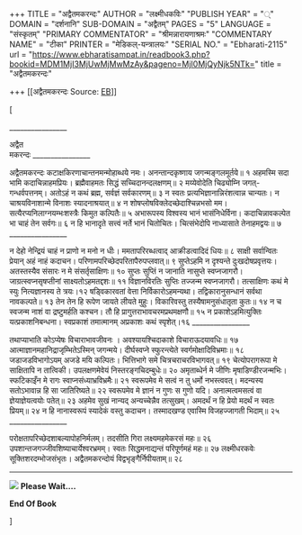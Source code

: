 +++
TITLE = "अद्वैतमकरन्दः"
AUTHOR = "लक्ष्मीधकविः"
"PUBLISH YEAR" = "्"
DOMAIN = "दर्शनानि"
SUB-DOMAIN = "अद्वैतम्"
PAGES = "5"
LANGUAGE = "संस्कृतम्"
"PRIMARY COMMENTATOR" = "श्रीमन्नारायणाश्रमः"
"COMMENTARY NAME" = "टीका"
PRINTER = "मेडिकल्-यन्त्रालयः"
"SERIAL NO." = "Ebharati-2115"
url = "https://www.ebharatisampat.in/readbook3.php?bookid=MDM1MjI3MjUwMjMwMzAy&pageno=MjI0MjQyNjk5NTk="
title = "अद्वैतमकरन्दः"

+++
[[अद्वैतमकरन्दः	Source: [EB](https://www.ebharatisampat.in/readbook3.php?bookid=MDM1MjI3MjUwMjMwMzAy&pageno=MjI0MjQyNjk5NTk=)]]

\[



\_\_\_\_\_\_\_\_\_\_\_\_\_\_\_\_

अद्वैत  
मकरन्दः \_\_\_\_\_\_\_\_\_\_\_\_\_\_\_\_

अद्वैतमकरन्दः कटाक्षकिरणाचान्तनमन्मोहाब्धये नमः। अनन्तान्दकृष्णाय जगन्मङ्गलमूर्तये॥ १ अहमस्मि सदा भामि कदाचिन्नाहमप्रियः। ब्रह्मैवाहमतः सिद्धं सच्चिदानन्दलक्षणम्॥ २ मय्येवोदेति चिढ्योम्नि जगत्-गन्धर्वपत्तनम्। अतोऽहं न कथं ब्रह्म, सर्वज्ञं सर्वकारणम्॥ ३ न स्वतः प्रत्यभिज्ञानान्निरंशत्वान्न चान्यतः। न चाश्रयविनाशान्मे विनाशः स्यादनाश्रयात्॥ ४ न शोषप्लोषविक्लेदच्छेदाश्चिन्नभसो मम। सत्यैरप्यनिलाग्नयम्भःशस्त्रैः किमुत कल्पितैः॥ ५ अभारूपस्य विश्वस्य भानं भासंनिधेर्विना। कदाचिन्नावकल्पेत भा चाहं तेन सर्वगः॥ ६ न हि भानादृते सत्त्वं नर्ते भानं चितोचितः। चित्संभेदोपि नाध्यासाते तेनाहमद्वयः॥ ७ \_\_\_\_\_\_\_\_\_\_\_\_\_\_\_\_

न देहो नेन्द्रियं चाहं न प्राणो न मनो न धीः। ममतापरिरब्धत्वाद् आक्रीडत्वादिदं धियः॥ ८ साक्षी सर्वान्वितः प्रेयान् अहं नाहं कदाचन। परिणामपरिच्छेदपरितापैरुपप्लवात्॥ ९ सुप्तेऽहमि न दृश्यन्ते दुःखदोषप्रवृत्तयः। अतस्तस्यैव संसारः न मे संसर्तृसाक्षिणः॥ १० सुप्तः सुप्तिं न जानाति नासुप्ते स्वप्नजागरौ। जाग्रत्स्वप्नसृषप्तीनां साक्ष्यतोऽहमतद्दशः॥ ११ विज्ञानविरतिः सुप्तिः तज्जन्म स्वप्नजागरौ। तत्साक्षिणः कथं मे स्युः नित्यज्ञानस्य ते त्रयः।१२ षड्विकारवतां वेत्ता निर्विकारोऽहमन्यथा। तद्विकारानुसन्धानं सर्वथा नावकल्पते॥ १३ तेन तेन हि रूपेण जायते लीयते मुहुः। विकारिवस्तु तस्यैषामनुसंधातृता कुतः॥ १४ न च स्वजन्म नाशं वा द्रष्टुमर्हति कश्चन। तौ हि प्रागुत्तराभावचरमप्रथमक्षणौ॥ १५ न प्रकाशेऽहमित्युक्तिः यत्प्रकाशनिबन्धना। स्वप्रकाशं तमात्मानम् अप्रकाशः कथं स्पृशेत्।१६ \_\_\_\_\_\_\_\_\_\_\_\_\_\_\_\_

तथाप्याभाति कोऽप्येषः विचाराभावजीवनः । अवश्यायश्चिदाकाशे विचाराऊदयावधिः॥ १७ आत्माज्ञानमहानिद्राजृम्भितेऽस्मिन् जगन्मये। दीर्घस्वप्ने स्फुरन्त्येते स्वर्गमोक्षादिविभ्रमाः॥ १८ जडाजडविभागोऽयम् अजडे मयि कल्पितः। भित्तिभागे समे चित्रचराचरविभागवत्॥ १९ चेत्योपरागरूपा मे साक्षितापि न तात्विकी। उपलक्षणमेवेयं निस्तरङ्गचिदम्बुधेः॥ २० अमृताब्धेर्न मे जीणिः मृषाडिण्डीरजन्मभिः। स्फटिकाइँन मे रागः स्वाप्नसंध्याभ्रविभ्रमैः॥ २१ स्वरूपमेव मे सत्वं न तु धर्मो नभस्त्ववत्। मदन्यस्य सतोऽभावान्न हि सा जातिरिष्यते॥ २२ स्वरूपमेव मे ज्ञानं न गुणः स गुणो यदि। अनात्मत्वमसत्वं वा ज्ञेयाज्ञेयत्वयोः पतेत्॥ २३ अहमेव सुखं नान्यद् अन्यच्चेन्नैव तत्सुखम्। अमदर्थं न हि प्रेयो मदर्थं न स्वतः प्रियम्॥ २४ न हि नानास्वरूपं स्यादेकं वस्तु कदाचन। तस्मादखण्ड एवास्मि विजहज्जागती भिदाम्॥ २५ \_\_\_\_\_\_\_\_\_\_\_\_\_\_\_\_

परोक्षतापरिच्छेदशाबल्यापोहनिर्मलम्। तदसीति गिरा लक्ष्यमहमेकरसं महः॥ २६ उपशान्तजगज्जीवशिष्याचार्येश्वरभ्रमम्। स्वतः सिद्धमनाद्यन्तं परिपूर्णमहं महः॥ २७ लक्ष्मीधरकवेः सूक्तिशरदम्भोजसंभृतः। अद्वैतमकरन्दोयं विद्वभृङ्गैर्निपीयताम्॥ २८

----------



![](include/loader.gif) **Please Wait....**

**End Of Book**

\]
